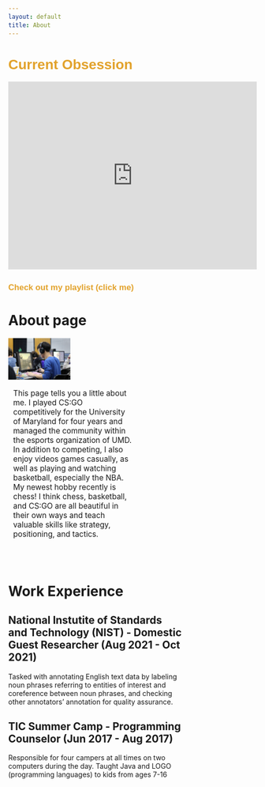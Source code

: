 ```yaml
---
layout: default
title: About
---
```

<div class="embed"> <h1 style="font-family: Arial, Helvetica, sans-serif; color:rgb(226, 162, 43)"> <b> Current Obsession </b> </h1>
<iframe src="https://open.spotify.com/embed/track/6b6VqmlXXyuHqa27DGIHBe" width="100%" height="380" frameBorder="0" allowtransparency="true" allow="encrypted-media"></iframe>
<h1 style="font-family: Arial, Helvetica, sans-serif; color:rgb(226, 162, 43);font-size:120%"> <b onclick="appear()"> Check out my playlist (click me) </b> </h1>
<iframe src="https://open.spotify.com/embed/playlist/1LMHQSsiXkxztN9VXCarNF" width = "300px" height="580" frameBorder="0" allowtransparency="true" allow="encrypted-media" hidden id="appear"></iframe>
</div>

# About page
<script>

    function appear(){

        var element = document.getElementById("appear");

        element.hidden = false;
    }
    </script>


<img style="width: 25%" src="assets/images/andy.jpeg">

<div style = "width: 50%">
<p style = "margin-left: 10px; font-size: 1.1em">
This page tells you a little about me. I played CS:GO competitively for the University of Maryland for four years and managed the community within the esports organization of UMD. In addition to competing, I also enjoy videos games casually, as well as playing and watching basketball, especially the NBA. My newest hobby recently is chess! I think chess, basketball, and CS:GO are all beautiful in their own ways and teach valuable skills like strategy, positioning, and tactics.</p></div>

<br><br>
# Work Experience
<div style = "width:70%" >
<h2>National Instutite of Standards and Technology (NIST) - Domestic Guest Researcher (Aug 2021 - Oct 2021) </h2>
<p class="tab"> Tasked with annotating English text data by labeling noun phrases referring to entities of interest and coreference between noun phrases, and checking other annotators’ annotation for quality assurance. </p></div>

<div style = "width:70%">
<h2> TIC Summer Camp - Programming Counselor (Jun 2017 - Aug 2017) </h2>
<p class = "tab"> Responsible for four campers at all times on two computers during the day. Taught Java and LOGO (programming languages) to kids from ages 7-16 </p>
</div>